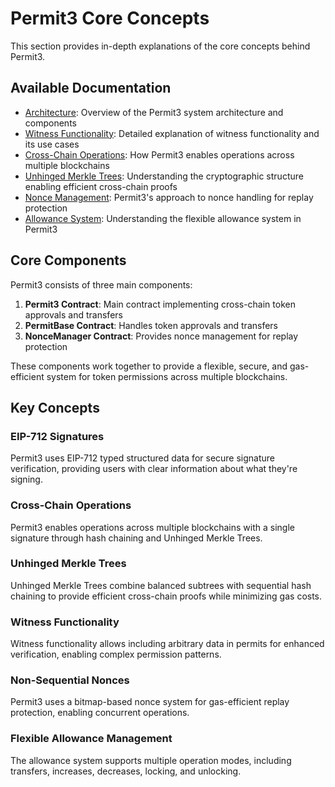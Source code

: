 # Permit3 Core Concepts

This section provides in-depth explanations of the core concepts behind Permit3.

## Available Documentation

- [Architecture](./architecture.md): Overview of the Permit3 system architecture and components
- [Witness Functionality](./witness-functionality.md): Detailed explanation of witness functionality and its use cases
- [Cross-Chain Operations](./cross-chain-operations.md): How Permit3 enables operations across multiple blockchains
- [Unhinged Merkle Trees](./unhinged-merkle-tree.md): Understanding the cryptographic structure enabling efficient cross-chain proofs
- [Nonce Management](./nonce-management.md): Permit3's approach to nonce handling for replay protection
- [Allowance System](./allowance-system.md): Understanding the flexible allowance system in Permit3

## Core Components

Permit3 consists of three main components:

1. **Permit3 Contract**: Main contract implementing cross-chain token approvals and transfers
2. **PermitBase Contract**: Handles token approvals and transfers
3. **NonceManager Contract**: Provides nonce management for replay protection

These components work together to provide a flexible, secure, and gas-efficient system for token permissions across multiple blockchains.

## Key Concepts

### EIP-712 Signatures

Permit3 uses EIP-712 typed structured data for secure signature verification, providing users with clear information about what they're signing.

### Cross-Chain Operations

Permit3 enables operations across multiple blockchains with a single signature through hash chaining and Unhinged Merkle Trees.

### Unhinged Merkle Trees

Unhinged Merkle Trees combine balanced subtrees with sequential hash chaining to provide efficient cross-chain proofs while minimizing gas costs.

### Witness Functionality

Witness functionality allows including arbitrary data in permits for enhanced verification, enabling complex permission patterns.

### Non-Sequential Nonces

Permit3 uses a bitmap-based nonce system for gas-efficient replay protection, enabling concurrent operations.

### Flexible Allowance Management

The allowance system supports multiple operation modes, including transfers, increases, decreases, locking, and unlocking.